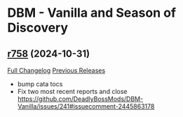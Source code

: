 # DBM - Vanilla and Season of Discovery

## [r758](https://github.com/DeadlyBossMods/DBM-Vanilla/tree/r758) (2024-10-31)
[Full Changelog](https://github.com/DeadlyBossMods/DBM-Vanilla/compare/r757...r758) [Previous Releases](https://github.com/DeadlyBossMods/DBM-Vanilla/releases)

- bump cata tocs  
- Fix two most recent reports and close https://github.com/DeadlyBossMods/DBM-Vanilla/issues/241#issuecomment-2445863178  

